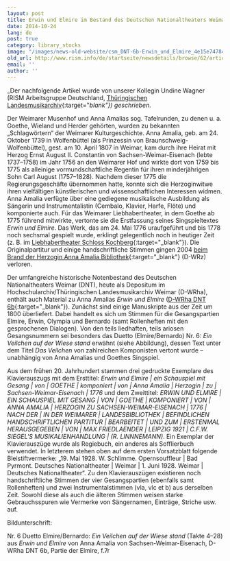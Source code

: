 ```yaml
---
layout: post
title: Erwin und Elmire im Bestand des Deutschen Nationaltheaters Weimar. Zum 275. Geburtstag von Anna Amalia, Herzogin von Sachsen-Weimar-Eisenach
date: 2014-10-24
lang: de
post: true
category: library_stocks
image: "/images/news-old-website/csm_DNT-6b-Erwin_und_Elmire_4e15e74784.jpg"
old_url: http://www.rism.info/de/startseite/newsdetails/browse/62/article/64/erwin-und-elmire-in-the-collection-of-the-deutsches-nationaltheater-weimar-for-the-275th-birthday.html
email: ''
author: ''
---
```



_Der nachfolgende Artikel wurde von unserer Kollegin Undine Wagner (RISM Arbeitsgruppe Deutschland, [Thüringischen Landesmusikarchiv](http://de.rism.info/en/einzelinformationen/weimar-thueringisches-landesmusikarchiv.html){:target="_blank"}) geschrieben._

Der Weimarer Musenhof und Anna Amalias sog. Tafelrunden, zu denen u. a. Goethe, Wieland und Herder gehörten, wurden zu bekannten „Schlagwörtern“ der Weimarer Kulturgeschichte. Anna Amalia, geb. am 24. Oktober 1739 in Wolfenbüttel (als Prinzessin von Braunschweig-Wolfenbüttel), gest. am 10. April 1807 in Weimar, kam durch ihre Heirat mit Herzog Ernst August II. Constantin von Sachsen-Weimar-Eisenach (lebte 1737–1758) im Jahr 1756 an den Weimarer Hof und wirkte dort von 1759 bis 1775 als alleinige vormundschaftliche Regentin für ihren minderjährigen Sohn Carl August (1757–1828). Nachdem dieser 1775 die Regierungsgeschäfte übernommen hatte, konnte sich die Herzoginwitwe ihren vielfältigen künstlerischen und wissenschaftlichen Interessen widmen. Anna Amalia verfügte über eine gediegene musikalische Ausbildung als Sängerin und Instrumentalistin (Cembalo, Klavier, Harfe, Flöte) und komponierte auch. Für das Weimarer Liebhabertheater, in dem Goethe ab 1775 führend mitwirkte, vertonte sie die Erstfassung seines Singspieltextes _Erwin und Elmire_. Das Werk, das am 24. Mai 1776 uraufgeführt und bis 1778 noch sechsmal gespielt wurde, erklingt gelegentlich noch in heutiger Zeit (z. B. im [Liebhabertheater Schloss Kochberg](http://www.klassik-stiftung.de/einrichtungen/schloesser-und-gaerten/schloss-park-und-liebhabertheater-kochberg/){:target="_blank"}). Die Originalpartitur und einige handschriftliche Stimmen gingen 2004 [beim Brand der Herzogin Anna Amalia Bibliothek](http://www.anna-amalia-bibliothek.de/de/){:target="_blank"} (D-WRz) verloren.

Der umfangreiche historische Notenbestand des Deutschen Nationaltheaters Weimar (DNT), heute als Depositum im Hochschularchiv/Thüringischen Landesmusikarchiv Weimar (D-WRha), enthält auch Material zu Anna Amalias _Erwin und Elmire_ ([D-WRha DNT 6b](https://opac.rism.info/search?id=280000048&db=251&View=rism){:target="_blank"}). Zunächst sind einige Manuskripte aus der Zeit um 1800 überliefert. Dabei handelt es sich um Stimmen für die Gesangspartien Elmire, Erwin, Olympia und Bernardo (samt Rollenheften mit den gesprochenen Dialogen). Von den teils liedhaften, teils ariosen Gesangsnummern sei besonders das Duetto (Elmire/Bernardo) Nr. 6: _Ein Veilchen auf der Wiese stand_ erwähnt (siehe Abbildung), dessen Text unter dem Titel _Das Veilchen_ von zahlreichen Komponisten vertont wurde – unabhängig von Anna Amalias und Goethes Singspiel.

Aus dem frühen 20. Jahrhundert stammen drei gedruckte Exemplare des Klavierauszugs mit dem Ersttitel: _Erwin und Elmire | ein Schauspiel mit Gesang | von | GOETHE | komponiert | von | Anna Amalia | Herzogin | zu | Sachsen-Weimar-Eisenach | 1776_ und dem Zweittitel: _ERWIN UND ELMIRE_ _| EIN SCHAUSPIEL MIT GESANG | VON | GOETHE | KOMPONIERT | VON | ANNA AMALIA | HERZOGIN ZU SACHSEN-WEIMAR-EISENACH | 1776 | NACH DER | IN DER WEIMARER | LANDESBIBLIOTHEK | BEFINDLICHEN HANDSCHRIFTLICHEN PARTITUR | BEARBEITET | UND ZUM | ERSTENMAL HERAUSGEGEBEN | VON | MAX FRIEDLAENDER | LEIPZIG 1921 | C.F.W. SIEGEL'S MUSIKALIENHANDLUNG | (R. LINNNEMANN)_. Ein Exemplar der Klavierauszüge wurde als Regiebuch, ein anderes als Sofflierbuch verwendet. In letzterem stehen oben auf dem ersten Vorsatzblatt folgende Bleistiftvermerke: „19. Mai 1928. W. Schlimme. Opernsouffleur | Bad Pyrmont. Deutsches Nationaltheater | Weimar | 1. Juni 1928. Weimar | Deutsches Nationaltheater“. Zu den Klavierauszügen existieren noch handschriftliche Stimmen der vier Gesangspartien (ebenfalls samt Rollenheften) und zwei Instrumentalstimmen (vla, vlc et b) aus derselben Zeit. Sowohl diese als auch die älteren Stimmen weisen starke Gebrauchsspuren wie Vermerke von Sängernamen, Einträge, Striche usw. auf.

Bildunterschrift:

Nr. 6 Duetto Elmire/Bernardo: _Ein Veilchen auf der Wiese stand_ (Takte 4–28) aus _Erwin und Elmire_ von Anna Amalia von Sachsen-Weimar-Eisenach, D-WRha DNT 6b, Partie der Elmire, f.7r

<script type="text/javascript">var switchTo5x=true;</script><script type="text/javascript" src="http://w.sharethis.com/button/buttons.js"></script><script type="text/javascript">stLight.options({publisher: "9b601438-1ce1-49d8-bfd7-9cff5df54c17", doNotHash: false, doNotCopy: false, hashAddressBar: false});</script>